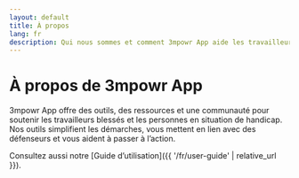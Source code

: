 ```yaml
---
layout: default
title: À propos
lang: fr
description: Qui nous sommes et comment 3mpowr App aide les travailleurs blessés et les personnes en situation de handicap au Canada.
---
```


# À propos de 3mpowr App

3mpowr App offre des outils, des ressources et une communauté pour soutenir les travailleurs blessés et les personnes en situation de handicap.  
Nos outils simplifient les démarches, vous mettent en lien avec des défenseurs et vous aident à passer à l’action.

Consultez aussi notre [Guide d’utilisation]({{ '/fr/user-guide' | relative_url }}).
